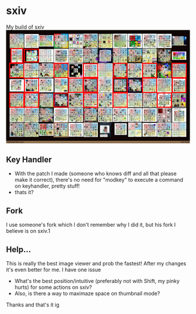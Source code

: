 # sxiv
My build of sxiv
![Image](Screenshot.png "Screenshot")

## Key Handler
- With the patch I made (someone who knows diff and all that please make it correct), there's no need for "modkey" to execute a command on keyhandler, pretty stuff!
- thats it?

## Fork
I use someone's fork which I don't remember why I did it, but his fork I believe is on sxiv.1

## Help...
This is really the best image viewer and prob the fastest! After my changes it's even better for me. I have one issue
- What's the best position/intuitive (preferably not with Shift, my pinky hurts) for some actions on sxiv?
- Also, is there a way to maximaze space on thumbnail mode?

Thanks and that's it ig
